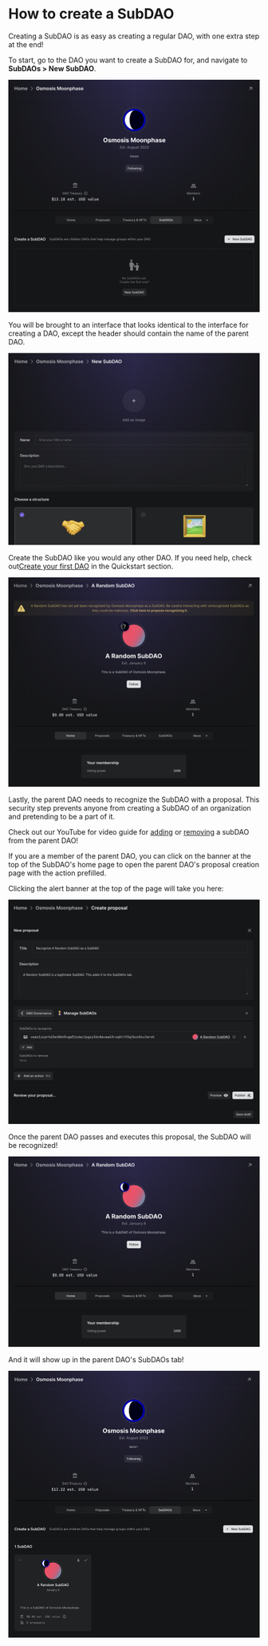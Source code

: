 # How to create a SubDAO

Creating a SubDAO is as easy as creating a regular DAO, with one extra step at the end!

To start, go to the DAO you want to create a SubDAO for, and navigate to **SubDAOs > New SubDAO**.

![Create SubDAO button](../../.gitbook/assets/subdaos-tab.png)

You will be brought to an interface that looks identical to the interface for creating a DAO, except the header should contain the name of the parent DAO.

![New SubDAO UI](../../.gitbook/assets/new-subdao.png)

Create the SubDAO like you would any other DAO. If you need help, check out[Create your first DAO](../../introduction/quickstart/create-a-dao.md) in the Quickstart section.

![SubDAO home](../../.gitbook/assets/unregistered-subdao-home.png)

Lastly, the parent DAO needs to recognize the SubDAO with a proposal. This security step prevents anyone from creating a SubDAO of an organization and pretending to be a part of it.

Check out our YouTube for video guide for [adding](https://youtu.be/F42qF2mAYxU) or [removing](https://youtu.be/qpP_WSiju2U) a subDAO from the parent DAO!

If you are a member of the parent DAO, you can click on the banner at the top of the SubDAO's home page to open the parent DAO's proposal creation page with the action prefilled.

Clicking the alert banner at the top of the page will take you here:

![Parent DAO proposal creation](../../.gitbook/assets/prefilled-subdao-recognition.png)

Once the parent DAO passes and executes this proposal, the SubDAO will be recognized!

![Recognized SubDAO home](../../.gitbook/assets/subdao-home-recognized.png)

And it will show up in the parent DAO's SubDAOs tab!

![Parent DAO SubDAOs tab](../../.gitbook/assets/subdaos-tab-recognized.png)
